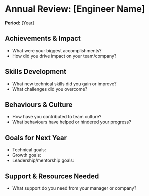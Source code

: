 # Annual Review: [Engineer Name]

**Period:** [Year]

## Achievements & Impact

- What were your biggest accomplishments?
- How did you drive impact on your team/company?

## Skills Development

- What new technical skills did you gain or improve?
- What challenges did you overcome?

## Behaviours & Culture

- How have you contributed to team culture?
- What behaviours have helped or hindered your progress?

## Goals for Next Year

- Technical goals:
- Growth goals:
- Leadership/mentorship goals:

## Support & Resources Needed

- What support do you need from your manager or company?
